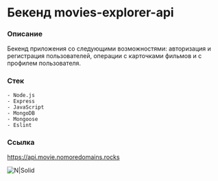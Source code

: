 # Бекенд movies-explorer-api

### Описание
Бекенд приложения со следующими возможностями: авторизация и регистрация пользователей, операции с карточками фильмов и с профилем пользователя.

### Стек

```
- Node.js
- Express
- JavaScript
- MongoDB
- Mongoose
- Eslint
```

### Ссылка
https://api.movie.nomoredomains.rocks

![N|Solid](https://img.shields.io/badge/-©%202021-red)
